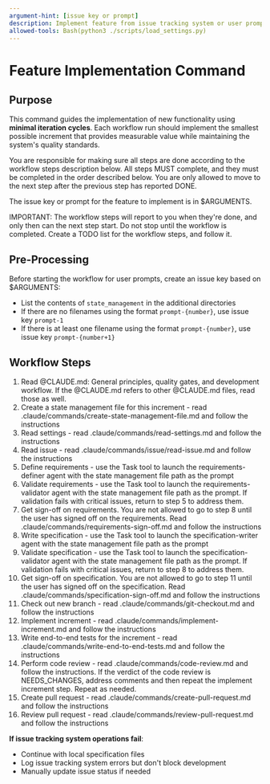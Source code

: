 ```yaml
---
argument-hint: [issue key or prompt]
description: Implement feature from issue tracking system or user prompt
allowed-tools: Bash(python3 ./scripts/load_settings.py)
---
```


# Feature Implementation Command

## Purpose

This command guides the implementation of new functionality using **minimal iteration cycles**. Each workflow run should implement the smallest possible increment that provides measurable value while maintaining the system's quality standards.

You are responsible for making sure all steps are done according to the workflow steps description below.
All steps MUST complete, and they must be completed in the order described below.
You are only allowed to move to the next step after the previous step has reported DONE.

The issue key or prompt for the feature to implement is in $ARGUMENTS.

IMPORTANT: The workflow steps will report to you when they're done, and only then can the next step start. Do not stop until the workflow is completed.
Create a TODO list for the workflow steps, and follow it.

## Pre-Processing

Before starting the workflow for user prompts, create an issue key based on $ARGUMENTS:
- List the contents of `state_management` in the additional directories
- If there are no filenames using the format `prompt-{number}`, use issue key `prompt-1`
- If there is at least one filename using the format `prompt-{number}`, use issue key `prompt-{number+1}`

## Workflow Steps

1. Read @CLAUDE.md: General principles, quality gates, and development workflow. If the @CLAUDE.md refers to other @CLAUDE.md files, read those as well.
2. Create a state management file for this increment - read .claude/commands/create-state-management-file.md and follow the instructions
3. Read settings - read .claude/commands/read-settings.md and follow the instructions
4. Read issue - read .claude/commands/issue/read-issue.md and follow the instructions
5. Define requirements - use the Task tool to launch the requirements-definer agent with the state management file path as the prompt
6. Validate requirements - use the Task tool to launch the requirements-validator agent with the state management file path as the prompt. If validation fails with critical issues, return to step 5 to address them.
7. Get sign-off on requirements. You are not allowed to go to step 8 until the user has signed off on the requirements. Read .claude/commands/requirements-sign-off.md and follow the instructions
8. Write specification - use the Task tool to launch the specification-writer agent with the state management file path as the prompt
9. Validate specification - use the Task tool to launch the specification-validator agent with the state management file path as the prompt. If validation fails with critical issues, return to step 8 to address them.
10. Get sign-off on specification. You are not allowed to go to step 11 until the user has signed off on the specification. Read .claude/commands/specification-sign-off.md and follow the instructions
11. Check out new branch - read .claude/commands/git-checkout.md and follow the instructions
12. Implement increment - read .claude/commands/implement-increment.md and follow the instructions
13. Write end-to-end tests for the increment - read .claude/commands/write-end-to-end-tests.md and follow the instructions
14. Perform code review - read .claude/commands/code-review.md and follow the instructions. If the verdict of the code review is NEEDS_CHANGES, address comments and then repeat the implement increment step.
Repeat as needed.
15. Create pull request - read .claude/commands/create-pull-request.md and follow the instructions
16. Review pull request - read .claude/commands/review-pull-request.md and follow the instructions

**If issue tracking system operations fail**:
- Continue with local specification files
- Log issue tracking system errors but don't block development
- Manually update issue status if needed
